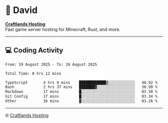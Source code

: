 # 👋 David

**[Craftlands Hosting](https://craftlands.host)**  
Fast game server hosting for Minecraft, Rust, and more.

---

## 💻 Coding Activity

<!--START_SECTION:waka-->

```txt
From: 19 August 2025 - To: 26 August 2025

Total Time: 8 hrs 12 mins

TypeScript       4 hrs 9 mins    ████████████▒░░░░░░░░░░░░   48.92 %
Bash             2 hrs 37 mins   ███████▓░░░░░░░░░░░░░░░░░   30.99 %
Markdown         17 mins         █░░░░░░░░░░░░░░░░░░░░░░░░   03.50 %
Git Config       17 mins         █░░░░░░░░░░░░░░░░░░░░░░░░   03.34 %
Other            16 mins         ▓░░░░░░░░░░░░░░░░░░░░░░░░   03.26 %
```

<!--END_SECTION:waka-->

---

🌐 [Craftlands Hosting](https://craftlands.host)  

